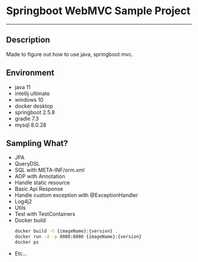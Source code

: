 # Springboot WebMVC Sample Project

---------------------

## Description
Made to figure out how to use java, springboot mvc.

## Environment
- java 11
- intellij ultimate
- windows 10
- docker desktop
- springboot 2.5.8
- gradle 7.3
- mysql 8.0.28

## Sampling What?
- JPA
- QueryDSL
- SQL with META-INF/orm.xml
- AOP with Annotation
- Handle static resource
- Basic Api Response
- Handle custom exception with @ExceptionHandler
- Log4j2
- Utils
- Test with TestContainers
- Docker build
    ```bash
  docker build -t {imageName}:{version} .
  docker run -d -p 8080:8080 {imageName}:{version}
  docker ps
    ```
- Etc...

